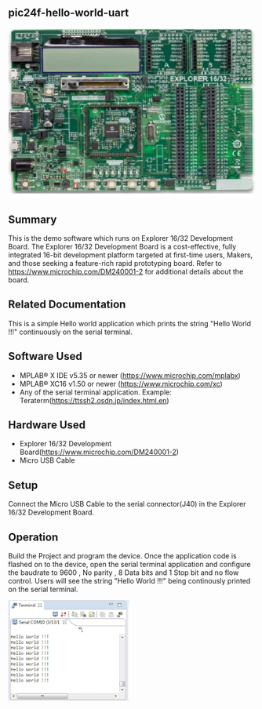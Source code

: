 ## pic24f-hello-world-uart

![image](images/explorer16_32_dev_board.jpg)

## Summary

This is the demo software which runs on Explorer 16/32 Development Board. The Explorer 16/32 Development Board is a cost-effective, fully integrated 
16-bit development platform targeted at first-time users, Makers, and those seeking a feature-rich rapid prototyping board. Refer to https://www.microchip.com/DM240001-2 for additional details about the board.

## Related Documentation

This is a simple Hello world application which prints the string "Hello World !!!" continuously on the serial terminal. 


## Software Used 

- MPLAB® X IDE v5.35 or newer (https://www.microchip.com/mplabx)
- MPLAB® XC16 v1.50 or newer (https://www.microchip.com/xc) 
- Any of the serial terminal application. Example: Teraterm(https://ttssh2.osdn.jp/index.html.en)


## Hardware Used

- Explorer 16/32 Development Board(https://www.microchip.com/DM240001-2)
- Micro USB Cable


## Setup

Connect the Micro USB Cable to the serial connector(J40) in the Explorer 16/32 Development Board. 


## Operation

Build the Project and program the device. Once the application code is flashed on to the device, open the serial terminal application and configure the baudrate to 9600 , No parity , 8 Data bits and 1 Stop bit and no flow control.
Users will see the string "Hello World !!!" being continously printed on the serial terminal.

![image](images/serial_terminal.jpg)

